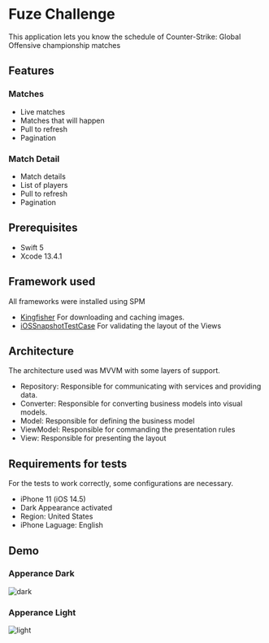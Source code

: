 # Fuze Challenge

This application lets you know the schedule of Counter-Strike: Global Offensive championship matches

## Features

### Matches

- Live matches
- Matches that will happen
- Pull to refresh
- Pagination

### Match Detail

- Match details
- List of players
- Pull to refresh
- Pagination

## Prerequisites

- Swift 5
- Xcode 13.4.1

## Framework used

All frameworks were installed using SPM

 - [Kingfisher](https://github.com/onevcat/Kingfisher) For downloading and caching images.
 - [iOSSnapshotTestCase](https://github.com/uber/ios-snapshot-test-case) For validating the layout of the Views

## Architecture

The architecture used was MVVM with some layers of support.

- Repository: Responsible for communicating with services and providing data. 
- Converter: Responsible for converting business models into visual models. 
- Model: Responsible for defining the business model
- ViewModel: Responsible for commanding the presentation rules
- View: Responsible for presenting the layout

## Requirements for tests

For the tests to work correctly, some configurations are necessary.

- iPhone 11 (iOS 14.5)
- Dark Appearance activated
- Region: United States
- iPhone Laguage: English

## Demo

### Apperance Dark

![dark](https://user-images.githubusercontent.com/13118511/203831484-b7203fe9-7d21-47a6-a75f-6bce93d57b5e.gif)


### Apperance Light

![light](https://user-images.githubusercontent.com/13118511/203831530-03cf4ef6-7768-4e2f-a633-9eec3dd06266.gif)
